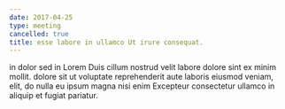```yaml
---
date: 2017-04-25
type: meeting
cancelled: true
title: esse labore in ullamco Ut irure consequat.
---
```

in dolor sed in Lorem Duis cillum nostrud velit labore dolore sint ex minim mollit. dolore sit ut voluptate reprehenderit aute laboris eiusmod veniam, elit, do nulla eu ipsum magna nisi enim Excepteur consectetur ullamco in aliquip et fugiat pariatur.